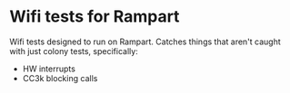 # Wifi tests for Rampart

Wifi tests designed to run on Rampart. Catches things that aren't caught with just colony tests, specifically:

* HW interrupts
* CC3k blocking calls
